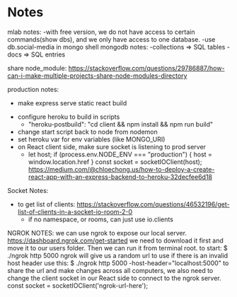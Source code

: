 # Notes
mlab notes:
  -with free version, we do not have access to certain commands(show dbs), and we only have access to one database.
  -use db.social-media in mongo shell
mongodb notes:
  -collections => SQL tables
  -docs => SQL entries

share node_module:
https://stackoverflow.com/questions/29786887/how-can-i-make-multiple-projects-share-node-modules-directory

production notes:
- make express serve static react build
<!-- server.use(express.static(path.join(__dirname, 'client/build'))) -->
- configure heroku to build in scripts
  - "heroku-postbuild": "cd client && npm install && npm run build"
- change start script back to node from nodemon
- set heroku var for env variables (like MONGO_URI)
- on React client side, make sure socket is listening to prod server
  - let host;
    if (process.env.NODE_ENV === "production") {
      host = window.location.href
    }
    const socket = socketIOClient(host);
https://medium.com/@chloechong.us/how-to-deploy-a-create-react-app-with-an-express-backend-to-heroku-32decfee6d18

Socket Notes:
- to get list of clients:
https://stackoverflow.com/questions/46532196/get-list-of-clients-in-a-socket-io-room-2-0
   - if no namespace, or rooms, can just use io.clients

NGROK NOTES:
we can use ngrok to expose our local server. https://dashboard.ngrok.com/get-started we need to download it first and move it to our users folder. Then we can run it from terminal root.
to start:
$ ./ngrok http 5000
ngrok will give us a random url to use
if there is an invalid host header use this:
$ ./ngrok http 5000 -host-header="localhost:5000"
to share the url and make changes across all computers, we also need to change the client socket in our React side to connect to the ngrok server.
const socket = socketIOClient('ngrok-url-here');
